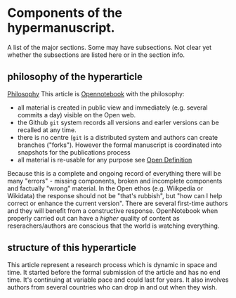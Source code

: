 # Components of the hypermanuscript.

A list of the major sections. Some may have subsections. Not clear yet whether the subsections are listed here or 
in the section info.

## philosophy of the hyperarticle
[Philosophy](philosophy.md) 
This article is [Opennotebook](https://en.wikipedia.org/wiki/Open-notebook_science) with the philosophy:
* all material is created in public view and immediately (e.g. several commits a day) visible on the Open web.
* the Github `git` system records all versions and earler versions can be recalled at any time.
* there is no centre (`git` is a distributed system and authors can create branches ("forks"). However the formal manuscript is
coordinated into snapshots for the publications process
* all material is re-usable for any purpose see [Open Definition](en.wikipedia.org/wiki/The_Open_Definition) 

Because this is a complete and ongoing record of everything there will be many "errors" - missing components, broken and incomplete 
components and factually "wrong" material. In the Open ethos (e.g. Wiikpedia or Wikidata) the response should not be "that's rubbish",
but "how can I help correct or enhance the current version". There are several first-time authors and they will benefit from a constructive
response. OpenNotebook when properly carried out can have a *higher* quality of content as reserachers/authors are conscious that the world 
is watching everything.


## structure of this hyperarticle

This article represent a research process which is dynamic in space and time. It started before the formal submission of the article 
and has no end time. It's continuing at variable pace and could last for years. It also involves authors from several countries who 
can drop in and out when they wish.


